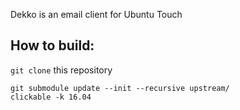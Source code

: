 Dekko is an email client for Ubuntu Touch

## How to build:


`git clone` this repository
```
git submodule update --init --recursive upstream/
clickable -k 16.04
```

